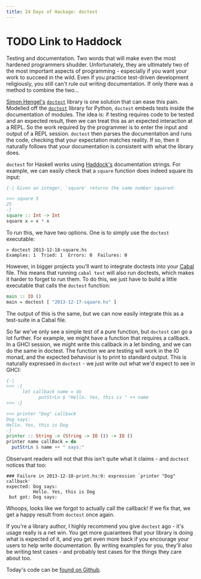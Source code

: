 ```yaml
---
title: 24 Days of Hackage: doctest
---
```


# TODO Link to Haddock

Testing and documentation. Two words that will make even the most hardened
programmers shudder. Unfortunately, they are ultimately two of the most
important aspects of programming - especially if you want your work to succeed
in the wild. Even if you practice test-driven development religiously, you still
can't rule out writing documentation. If only there was a method to combine the
two...

[Simon Hengel's](http://typeful.net)
[`doctest`](http://hackage.haskell.org/package/doctest) library is one solution
that can ease this pain. Modelled off the
[`doctest`](http://docs.python.org/library/doctest.html) library for Python,
`doctest` embeds tests inside the documentation of modules. The idea is: if
testing requires code to be tested and an expected result, then we can treat
this as an expected interaction at a REPL. So the work required by the
programmer is to enter the input and output of a REPL session. `doctest` then
parses the documentation and runs the code, checking that your expectation
matches reality. If so, then it naturally follows that your documentation is
consistent with what the library does.

`doctest` for Haskell works using [Haddock's](http://haskell.org/haddock)
documentation strings. For example, we can easily check that a `square` function
does indeed square its input:

```haskell
{-| Given an integer, 'square' returns the same number squared:

>>> square 5
25
-}
square :: Int -> Int
square x = x * x
```

To run this, we have two options. One is to simply use the `doctest` executable:

```
> doctest 2013-12-18-square.hs
Examples: 1  Tried: 1  Errors: 0  Failures: 0
```

However, in bigger projects you'll want to integrate doctests into your
[Cabal](http://haskell.org/cabal) file. This means that running `cabal test`
will also run doctests, which makes it harder to forget to run them. To do this,
we just have to build a little executable that calls the `doctest` function:

```haskell
main :: IO ()
main = doctest [ "2013-12-17-square.hs" ]
```

The output of this is the same, but we can now easily integrate this as a
test-suite in a Cabal file.

So far we've only see a simple test of a pure function, but `doctest` can go a
lot further. For example, we might have a function that requires a callback.
In a GHCI session, we might write this callback in a let binding, and we can do
the same in doctest. The function we are testing will work in the IO monad, and
the expected behaviour is to print to standard output. This is naturally
expressed in `doctest` - we just write out what we'd expect to see in GHCI:

```haskell
{-|
>>> :{
      let callback name = do
            putStrLn $ "Hello. Yes, this is " ++ name
>>> :}

>>> printer "Dog" callback
Dog says:
Hello. Yes, this is Dog
-}
printer :: String -> (String -> IO ()) -> IO ()
printer name callBack = do
  putStrLn $ name ++ " says:"
```

Observant readers will not that this isn't quite what it claims - and `doctest`
notices that too:

```
### Failure in 2013-12-18-print.hs:9: expression `printer "Dog" callback'
expected: Dog says:
          Hello. Yes, this is Dog
 but got: Dog says:
```

Whoops, looks like we forgot to actually call the callback! If we fix that, we
get a happy result from `doctest` once again.

If you're a library author, I highly recommend you give `doctest` ago - it's
usage really is a net win. You get more guarantees that your library is doing
what is expected of it, and you get even more back if you encourage your users
to help write documentation. By writing examples for you, they'll also be
writing test cases - and probably test cases for the things they care about too.

Today's code can be [found on Github](http://github.com/ocharles/blog).
